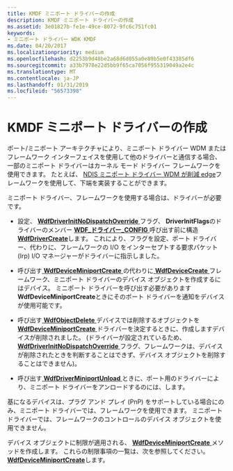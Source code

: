 ```yaml
---
title: KMDF ミニポート ドライバーの作成
description: KMDF ミニポート ドライバーの作成
ms.assetid: 3e01827b-fe1e-49ce-8072-9fc6c751fc01
keywords:
- ミニポート ドライバー WDK KMDF
ms.date: 04/20/2017
ms.localizationpriority: medium
ms.openlocfilehash: d2253b9d48be2a68d6d055a0e89b5e0f43385df6
ms.sourcegitcommit: a33b7978e22d5bb9f65ca7056f955319049a2e4c
ms.translationtype: MT
ms.contentlocale: ja-JP
ms.lasthandoff: 01/31/2019
ms.locfileid: "56573398"
---
```

# <a name="creating-kmdf-miniport-drivers"></a>KMDF ミニポート ドライバーの作成





ポート/ミニポート アーキテクチャにより、ミニポート ドライバー WDM またはフレームワーク インターフェイスを使用して他のドライバーと通信する場合、一部のミニポート ドライバーはカーネル モード ドライバー フレームワークを使用できます。 たとえば、 [NDIS ミニポート ドライバー WDM が削減 edge](https://msdn.microsoft.com/library/windows/hardware/ff565954)フレームワークを使用して、下端を実装することができます。

ミニポート ドライバー、フレームワークを使用する場合は、ドライバーが必要です。

-   設定、 [ **WdfDriverInitNoDispatchOverride** ](https://msdn.microsoft.com/library/windows/hardware/ff551303)フラグ、 **DriverInitFlags**のドライバーのメンバー [ **WDF\_ドライバー\_CONFIG** ](https://msdn.microsoft.com/library/windows/hardware/ff551300)呼び出す前に構造[ **WdfDriverCreate**](https://msdn.microsoft.com/library/windows/hardware/ff547175)します。 これにより、フラグを設定、ポート ドライバー、代わりに、フレームワークの I/O をインターセプトする要求パケット (Irp) I/O マネージャーがドライバーに指示しました。

-   呼び出す[ **WdfDeviceMiniportCreate** ](https://msdn.microsoft.com/library/windows/hardware/ff546802)の代わりに[ **WdfDeviceCreate** ](https://msdn.microsoft.com/library/windows/hardware/ff545926)フレームワーク、ミニポート ドライバーのデバイス オブジェクトを作成するにはデバイス。 ミニポート ドライバーを呼び出す必要があります**WdfDeviceMiniportCreate**ときにそのポート ドライバーを通知をデバイスが使用可能です。

-   呼び出す[ **WdfObjectDelete** ](https://msdn.microsoft.com/library/windows/hardware/ff548734)デバイスでは削除するオブジェクトを[ **WdfDeviceMiniportCreate** ](https://msdn.microsoft.com/library/windows/hardware/ff546802)ドライバーを決定するときに、作成しますデバイスが削除されました。 (ドライバーが設定されているため、 [ **WdfDriverInitNoDispatchOverride** ](https://msdn.microsoft.com/library/windows/hardware/ff551303)フラグ、フレームワークは、デバイスが削除されたときを判断することはできず、デバイス オブジェクトを削除することはできません)。

-   呼び出す[ **WdfDriverMiniportUnload** ](https://msdn.microsoft.com/library/windows/hardware/ff547193)ときに、ポート用のドライバーにより、ミニポート ドライバーをアンロードするのには、します。

基になるデバイスは、プラグ アンド プレイ (PnP) をサポートしている場合にのみ、ミニポート ドライバーでは、フレームワークを使用できます。 ミニポート ドライバーでは、フレームワークのコントロールのデバイス オブジェクトを使用できません。

デバイス オブジェクトに制限が適用される、 [ **WdfDeviceMiniportCreate** ](https://msdn.microsoft.com/library/windows/hardware/ff546802)メソッドを作成します。 これらの制限事項の一覧は、次を参照してください。 [ **WdfDeviceMiniportCreate**](https://msdn.microsoft.com/library/windows/hardware/ff546802)します。

 

 





